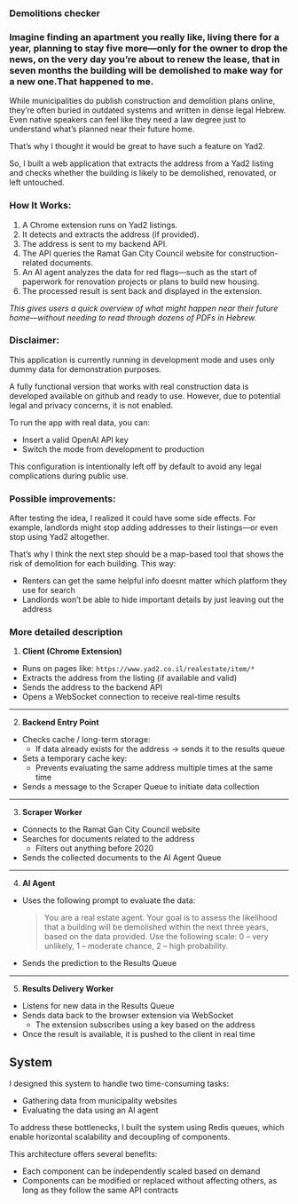 ### **Demolitions checker**

### Imagine finding an apartment you really like, living there for a year, planning to stay five more—only for the owner to drop the news, on the very day you’re about to renew the lease, that in seven months the building will be demolished to make way for a new one.That happened to me.

While municipalities do publish construction and demolition plans online, they’re often buried in outdated systems and written in dense legal Hebrew. Even native speakers can feel like they need a law degree just to understand what’s planned near their future home.

That’s why I thought it would be great to have such a feature on Yad2.

So, I built a web application that extracts the address from a Yad2 listing and checks whether the building is likely to be demolished, renovated, or left untouched.

### **How It Works:**

1. A Chrome extension runs on Yad2 listings.
2. It detects and extracts the address (if provided).
3. The address is sent to my backend API.
4. The API queries the Ramat Gan City Council website for construction-related documents.
5. An AI agent analyzes the data for red flags—such as the start of paperwork for renovation projects or plans to build new housing.
6. The processed result is sent back and displayed in the extension.

*This gives users a quick overview of what might happen near their future home—without needing to read through dozens of PDFs in Hebrew.*

### **Disclaimer:**

This application is currently running in development mode and uses only dummy data for demonstration purposes.

A fully functional version that works with real construction data is developed available on github and ready to use. However, due to potential legal and privacy concerns, it is not enabled.

To run the app with real data, you can:

- Insert a valid OpenAI API key
- Switch the mode from development to production

This configuration is intentionally left off by default to avoid any legal complications during public use.

### **Possible improvements:**

After testing the idea, I realized it could have some side effects. For example, landlords might stop adding addresses to their listings—or even stop using Yad2 altogether.

That’s why I think the next step should be a map-based tool that shows the risk of demolition for each building. This way:

- Renters can get the same helpful info doesnt matter which platform they use for search
- Landlords won’t be able to hide important details by just leaving out the address

<!-- ![photo_2025-06-07_17-29-09.jpg](attachment:32ad71ed-9c22-4082-97a9-811a198577f9:photo_2025-06-07_17-29-09.jpg) -->

### More detailed description

1. **Client (Chrome Extension)**

- Runs on pages like: `https://www.yad2.co.il/realestate/item/*`
- Extracts the address from the listing (if available and valid)
- Sends the address to the backend API
- Opens a WebSocket connection to receive real-time results

---

2. **Backend Entry Point**

- Checks cache / long-term storage:
    - If data already exists for the address → sends it to the results queue
- Sets a temporary cache key:
    - Prevents evaluating the same address multiple times at the same time
- Sends a message to the Scraper Queue to initiate data collection

---

3. **Scraper Worker**

- Connects to the Ramat Gan City Council website
- Searches for documents related to the address
    - Filters out anything before 2020
- Sends the collected documents to the AI Agent Queue

---

4. **AI Agent**

- Uses the following prompt to evaluate the data:
    
    > You are a real estate agent. Your goal is to assess the likelihood that a building will be demolished within the next three years, based on the data provided. Use the following scale: 0 – very unlikely, 1 – moderate chance, 2 – high probability.
    > 
- Sends the prediction to the Results Queue

---

5. **Results Delivery Worker**

- Listens for new data in the Results Queue
- Sends data back to the browser extension via WebSocket
    - The extension subscribes using a key based on the address
- Once the result is available, it is pushed to the client in real time

## System

<!-- ![demolitions_checker.jpg](attachment:701de274-5481-43bb-9c32-c10be16c52de:demolitions_checker.jpg) -->

I designed this system to handle two time-consuming tasks:

- Gathering data from municipality websites
- Evaluating the data using an AI agent

To address these bottlenecks, I built the system using Redis queues, which enable horizontal scalability and decoupling of components.

This architecture offers several benefits:

- Each component can be independently scaled based on demand
- Components can be modified or replaced without affecting others, as long as they follow the same API contracts
